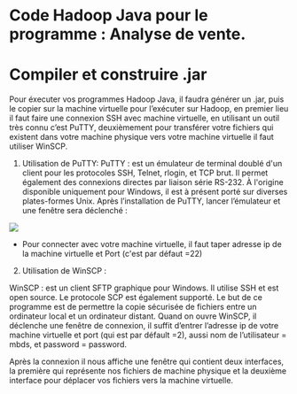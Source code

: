 Code Hadoop Java pour le programme : Analyse de vente.
==================


Compiler et construire .jar
======

Pour éxecuter vos programmes Hadoop Java, il faudra générer un .jar, puis le copier sur la
machine virtuelle pour l’exécuter sur Hadoop, en premier lieu il faut faire une connexion
SSH avec machine virtuelle, en utilisant un outil très connu c’est PuTTY, deuxièmement
pour transférer votre fichiers qui existent dans votre machine physique vers votre machine
virtuelle il faut utiliser WinSCP.

 1) Utilisation de PuTTY:
PuTTY : est un émulateur de terminal doublé d'un client pour les protocoles SSH, Telnet, rlogin, et TCP brut. Il permet également des connexions directes par liaison série RS-232. À l'origine disponible uniquement pour Windows, il est à présent porté sur diverses plates-formes Unix.
Après l’installation de PuTTY, lancer l’émulateur et une fenêtre sera déclenché :

<img style="display:inline;" src="https://www.mediafire.com/convkey/a1e7/zmdtmwd5qini1svzg.jpg">

*	Pour connecter avec votre machine virtuelle, il faut taper adresse ip de la machine virtuelle et Port (c'est par défaut =22)

2) Utilisation de WinSCP :

WinSCP : est un client SFTP graphique pour Windows. Il utilise SSH et est open source. Le protocole SCP est également supporté. Le but de ce programme est de permettre la copie sécurisée de fichiers entre un ordinateur local et un ordinateur distant.
Quand on ouvre WinSCP, il déclenche une fenêtre de connexion, il suffit d’entrer l’adresse ip de votre machine virtuelle et port (qui est par défault =2), aussi nom de l’utilisateur = mbds, et password = password.

Après la connexion il nous affiche une fenêtre qui contient deux interfaces, la première qui représente nos fichiers de machine physique et la deuxième interface pour déplacer vos fichiers vers la machine virtuelle.


